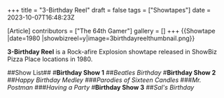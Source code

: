 +++
title = "3-Birthday Reel"
draft = false
tags = ["Showtapes"]
date = 2023-10-07T16:48:23Z

[Article]
contributors = ["The 64th Gamer"]
gallery = []
+++
{{Showtape
|date=1980
|showbizreel=y|image=3birthdayreelthumbnail.png}}

**3-Birthday Reel** is a Rock-afire Explosion showtape released in ShowBiz Pizza Place locations in 1980.

##Show List##
#**Birthday Show 1** 
##_Beatles Birthday_
#**Birthday Show 2** 
##_Happy Birthday Medley_
###_Parodies of Sixteen Candles_
###_Mr. Postman_
###_Having a Party_
#**Birthday Show 3** 
##_Sal's Birthday_